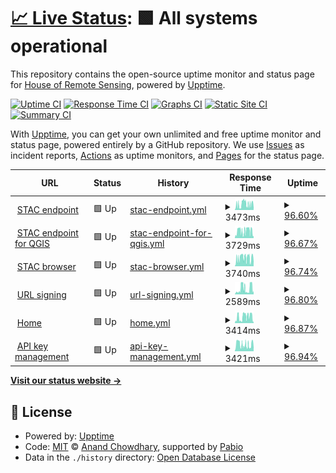 # [📈 Live Status](https://teledec.github.io/status): <!--live status--> **🟩 All systems operational**

This repository contains the open-source uptime monitor and status page for [House of Remote Sensing](https://www.teledetection.fr/index.php/en), powered by [Upptime](https://github.com/upptime/upptime).

[![Uptime CI](https://github.com/teledec/status/workflows/Uptime%20CI/badge.svg)](https://github.com/teledec/status/actions?query=workflow%3A%22Uptime+CI%22)
[![Response Time CI](https://github.com/teledec/status/workflows/Response%20Time%20CI/badge.svg)](https://github.com/teledec/status/actions?query=workflow%3A%22Response+Time+CI%22)
[![Graphs CI](https://github.com/teledec/status/workflows/Graphs%20CI/badge.svg)](https://github.com/teledec/status/actions?query=workflow%3A%22Graphs+CI%22)
[![Static Site CI](https://github.com/teledec/status/workflows/Static%20Site%20CI/badge.svg)](https://github.com/teledec/status/actions?query=workflow%3A%22Static+Site+CI%22)
[![Summary CI](https://github.com/teledec/status/workflows/Summary%20CI/badge.svg)](https://github.com/teledec/status/actions?query=workflow%3A%22Summary+CI%22)

With [Upptime](https://upptime.js.org), you can get your own unlimited and free uptime monitor and status page, powered entirely by a GitHub repository. We use [Issues](https://github.com/teledec/status/issues) as incident reports, [Actions](https://github.com/teledec/status/actions) as uptime monitors, and [Pages](https://teledec.github.io/status) for the status page.

<!--start: status pages-->
<!-- This summary is generated by Upptime (https://github.com/upptime/upptime) -->
<!-- Do not edit this manually, your changes will be overwritten -->
<!-- prettier-ignore -->
| URL | Status | History | Response Time | Uptime |
| --- | ------ | ------- | ------------- | ------ |
| <img alt="" src="https://icons.duckduckgo.com/ip3/api.stac.teledetection.fr.ico" height="13"> [STAC endpoint](https://api.stac.teledetection.fr) | 🟩 Up | [stac-endpoint.yml](https://github.com/teledec/status/commits/HEAD/history/stac-endpoint.yml) | <details><summary><img alt="Response time graph" src="./graphs/stac-endpoint/response-time-week.png" height="20"> 3473ms</summary><br><a href="https://teledec.github.io/status/history/stac-endpoint"><img alt="Response time 3473" src="https://img.shields.io/endpoint?url=https%3A%2F%2Fraw.githubusercontent.com%2Fteledec%2Fstatus%2FHEAD%2Fapi%2Fstac-endpoint%2Fresponse-time.json"></a><br><a href="https://teledec.github.io/status/history/stac-endpoint"><img alt="24-hour response time 3177" src="https://img.shields.io/endpoint?url=https%3A%2F%2Fraw.githubusercontent.com%2Fteledec%2Fstatus%2FHEAD%2Fapi%2Fstac-endpoint%2Fresponse-time-day.json"></a><br><a href="https://teledec.github.io/status/history/stac-endpoint"><img alt="7-day response time 3473" src="https://img.shields.io/endpoint?url=https%3A%2F%2Fraw.githubusercontent.com%2Fteledec%2Fstatus%2FHEAD%2Fapi%2Fstac-endpoint%2Fresponse-time-week.json"></a><br><a href="https://teledec.github.io/status/history/stac-endpoint"><img alt="30-day response time 3547" src="https://img.shields.io/endpoint?url=https%3A%2F%2Fraw.githubusercontent.com%2Fteledec%2Fstatus%2FHEAD%2Fapi%2Fstac-endpoint%2Fresponse-time-month.json"></a><br><a href="https://teledec.github.io/status/history/stac-endpoint"><img alt="1-year response time 3473" src="https://img.shields.io/endpoint?url=https%3A%2F%2Fraw.githubusercontent.com%2Fteledec%2Fstatus%2FHEAD%2Fapi%2Fstac-endpoint%2Fresponse-time-year.json"></a></details> | <details><summary><a href="https://teledec.github.io/status/history/stac-endpoint">96.60%</a></summary><a href="https://teledec.github.io/status/history/stac-endpoint"><img alt="All-time uptime 99.69%" src="https://img.shields.io/endpoint?url=https%3A%2F%2Fraw.githubusercontent.com%2Fteledec%2Fstatus%2FHEAD%2Fapi%2Fstac-endpoint%2Fuptime.json"></a><br><a href="https://teledec.github.io/status/history/stac-endpoint"><img alt="24-hour uptime 83.75%" src="https://img.shields.io/endpoint?url=https%3A%2F%2Fraw.githubusercontent.com%2Fteledec%2Fstatus%2FHEAD%2Fapi%2Fstac-endpoint%2Fuptime-day.json"></a><br><a href="https://teledec.github.io/status/history/stac-endpoint"><img alt="7-day uptime 96.60%" src="https://img.shields.io/endpoint?url=https%3A%2F%2Fraw.githubusercontent.com%2Fteledec%2Fstatus%2FHEAD%2Fapi%2Fstac-endpoint%2Fuptime-week.json"></a><br><a href="https://teledec.github.io/status/history/stac-endpoint"><img alt="30-day uptime 99.07%" src="https://img.shields.io/endpoint?url=https%3A%2F%2Fraw.githubusercontent.com%2Fteledec%2Fstatus%2FHEAD%2Fapi%2Fstac-endpoint%2Fuptime-month.json"></a><br><a href="https://teledec.github.io/status/history/stac-endpoint"><img alt="1-year uptime 99.69%" src="https://img.shields.io/endpoint?url=https%3A%2F%2Fraw.githubusercontent.com%2Fteledec%2Fstatus%2FHEAD%2Fapi%2Fstac-endpoint%2Fuptime-year.json"></a></details>
| <img alt="" src="https://icons.duckduckgo.com/ip3/qgis.stac.teledetection.fr.ico" height="13"> [STAC endpoint for QGIS](https://qgis.stac.teledetection.fr) | 🟩 Up | [stac-endpoint-for-qgis.yml](https://github.com/teledec/status/commits/HEAD/history/stac-endpoint-for-qgis.yml) | <details><summary><img alt="Response time graph" src="./graphs/stac-endpoint-for-qgis/response-time-week.png" height="20"> 3729ms</summary><br><a href="https://teledec.github.io/status/history/stac-endpoint-for-qgis"><img alt="Response time 3447" src="https://img.shields.io/endpoint?url=https%3A%2F%2Fraw.githubusercontent.com%2Fteledec%2Fstatus%2FHEAD%2Fapi%2Fstac-endpoint-for-qgis%2Fresponse-time.json"></a><br><a href="https://teledec.github.io/status/history/stac-endpoint-for-qgis"><img alt="24-hour response time 3672" src="https://img.shields.io/endpoint?url=https%3A%2F%2Fraw.githubusercontent.com%2Fteledec%2Fstatus%2FHEAD%2Fapi%2Fstac-endpoint-for-qgis%2Fresponse-time-day.json"></a><br><a href="https://teledec.github.io/status/history/stac-endpoint-for-qgis"><img alt="7-day response time 3729" src="https://img.shields.io/endpoint?url=https%3A%2F%2Fraw.githubusercontent.com%2Fteledec%2Fstatus%2FHEAD%2Fapi%2Fstac-endpoint-for-qgis%2Fresponse-time-week.json"></a><br><a href="https://teledec.github.io/status/history/stac-endpoint-for-qgis"><img alt="30-day response time 3514" src="https://img.shields.io/endpoint?url=https%3A%2F%2Fraw.githubusercontent.com%2Fteledec%2Fstatus%2FHEAD%2Fapi%2Fstac-endpoint-for-qgis%2Fresponse-time-month.json"></a><br><a href="https://teledec.github.io/status/history/stac-endpoint-for-qgis"><img alt="1-year response time 3447" src="https://img.shields.io/endpoint?url=https%3A%2F%2Fraw.githubusercontent.com%2Fteledec%2Fstatus%2FHEAD%2Fapi%2Fstac-endpoint-for-qgis%2Fresponse-time-year.json"></a></details> | <details><summary><a href="https://teledec.github.io/status/history/stac-endpoint-for-qgis">96.67%</a></summary><a href="https://teledec.github.io/status/history/stac-endpoint-for-qgis"><img alt="All-time uptime 99.66%" src="https://img.shields.io/endpoint?url=https%3A%2F%2Fraw.githubusercontent.com%2Fteledec%2Fstatus%2FHEAD%2Fapi%2Fstac-endpoint-for-qgis%2Fuptime.json"></a><br><a href="https://teledec.github.io/status/history/stac-endpoint-for-qgis"><img alt="24-hour uptime 83.98%" src="https://img.shields.io/endpoint?url=https%3A%2F%2Fraw.githubusercontent.com%2Fteledec%2Fstatus%2FHEAD%2Fapi%2Fstac-endpoint-for-qgis%2Fuptime-day.json"></a><br><a href="https://teledec.github.io/status/history/stac-endpoint-for-qgis"><img alt="7-day uptime 96.67%" src="https://img.shields.io/endpoint?url=https%3A%2F%2Fraw.githubusercontent.com%2Fteledec%2Fstatus%2FHEAD%2Fapi%2Fstac-endpoint-for-qgis%2Fuptime-week.json"></a><br><a href="https://teledec.github.io/status/history/stac-endpoint-for-qgis"><img alt="30-day uptime 99.09%" src="https://img.shields.io/endpoint?url=https%3A%2F%2Fraw.githubusercontent.com%2Fteledec%2Fstatus%2FHEAD%2Fapi%2Fstac-endpoint-for-qgis%2Fuptime-month.json"></a><br><a href="https://teledec.github.io/status/history/stac-endpoint-for-qgis"><img alt="1-year uptime 99.66%" src="https://img.shields.io/endpoint?url=https%3A%2F%2Fraw.githubusercontent.com%2Fteledec%2Fstatus%2FHEAD%2Fapi%2Fstac-endpoint-for-qgis%2Fuptime-year.json"></a></details>
| <img alt="" src="https://icons.duckduckgo.com/ip3/browser.stac.teledetection.fr.ico" height="13"> [STAC browser](https://browser.stac.teledetection.fr) | 🟩 Up | [stac-browser.yml](https://github.com/teledec/status/commits/HEAD/history/stac-browser.yml) | <details><summary><img alt="Response time graph" src="./graphs/stac-browser/response-time-week.png" height="20"> 3740ms</summary><br><a href="https://teledec.github.io/status/history/stac-browser"><img alt="Response time 3121" src="https://img.shields.io/endpoint?url=https%3A%2F%2Fraw.githubusercontent.com%2Fteledec%2Fstatus%2FHEAD%2Fapi%2Fstac-browser%2Fresponse-time.json"></a><br><a href="https://teledec.github.io/status/history/stac-browser"><img alt="24-hour response time 3245" src="https://img.shields.io/endpoint?url=https%3A%2F%2Fraw.githubusercontent.com%2Fteledec%2Fstatus%2FHEAD%2Fapi%2Fstac-browser%2Fresponse-time-day.json"></a><br><a href="https://teledec.github.io/status/history/stac-browser"><img alt="7-day response time 3740" src="https://img.shields.io/endpoint?url=https%3A%2F%2Fraw.githubusercontent.com%2Fteledec%2Fstatus%2FHEAD%2Fapi%2Fstac-browser%2Fresponse-time-week.json"></a><br><a href="https://teledec.github.io/status/history/stac-browser"><img alt="30-day response time 3500" src="https://img.shields.io/endpoint?url=https%3A%2F%2Fraw.githubusercontent.com%2Fteledec%2Fstatus%2FHEAD%2Fapi%2Fstac-browser%2Fresponse-time-month.json"></a><br><a href="https://teledec.github.io/status/history/stac-browser"><img alt="1-year response time 3121" src="https://img.shields.io/endpoint?url=https%3A%2F%2Fraw.githubusercontent.com%2Fteledec%2Fstatus%2FHEAD%2Fapi%2Fstac-browser%2Fresponse-time-year.json"></a></details> | <details><summary><a href="https://teledec.github.io/status/history/stac-browser">96.74%</a></summary><a href="https://teledec.github.io/status/history/stac-browser"><img alt="All-time uptime 99.71%" src="https://img.shields.io/endpoint?url=https%3A%2F%2Fraw.githubusercontent.com%2Fteledec%2Fstatus%2FHEAD%2Fapi%2Fstac-browser%2Fuptime.json"></a><br><a href="https://teledec.github.io/status/history/stac-browser"><img alt="24-hour uptime 84.22%" src="https://img.shields.io/endpoint?url=https%3A%2F%2Fraw.githubusercontent.com%2Fteledec%2Fstatus%2FHEAD%2Fapi%2Fstac-browser%2Fuptime-day.json"></a><br><a href="https://teledec.github.io/status/history/stac-browser"><img alt="7-day uptime 96.74%" src="https://img.shields.io/endpoint?url=https%3A%2F%2Fraw.githubusercontent.com%2Fteledec%2Fstatus%2FHEAD%2Fapi%2Fstac-browser%2Fuptime-week.json"></a><br><a href="https://teledec.github.io/status/history/stac-browser"><img alt="30-day uptime 99.08%" src="https://img.shields.io/endpoint?url=https%3A%2F%2Fraw.githubusercontent.com%2Fteledec%2Fstatus%2FHEAD%2Fapi%2Fstac-browser%2Fuptime-month.json"></a><br><a href="https://teledec.github.io/status/history/stac-browser"><img alt="1-year uptime 99.71%" src="https://img.shields.io/endpoint?url=https%3A%2F%2Fraw.githubusercontent.com%2Fteledec%2Fstatus%2FHEAD%2Fapi%2Fstac-browser%2Fuptime-year.json"></a></details>
| <img alt="" src="https://icons.duckduckgo.com/ip3/signing.stac.teledetection.fr.ico" height="13"> [URL signing](https://signing.stac.teledetection.fr/docs) | 🟩 Up | [url-signing.yml](https://github.com/teledec/status/commits/HEAD/history/url-signing.yml) | <details><summary><img alt="Response time graph" src="./graphs/url-signing/response-time-week.png" height="20"> 2589ms</summary><br><a href="https://teledec.github.io/status/history/url-signing"><img alt="Response time 2836" src="https://img.shields.io/endpoint?url=https%3A%2F%2Fraw.githubusercontent.com%2Fteledec%2Fstatus%2FHEAD%2Fapi%2Furl-signing%2Fresponse-time.json"></a><br><a href="https://teledec.github.io/status/history/url-signing"><img alt="24-hour response time 3110" src="https://img.shields.io/endpoint?url=https%3A%2F%2Fraw.githubusercontent.com%2Fteledec%2Fstatus%2FHEAD%2Fapi%2Furl-signing%2Fresponse-time-day.json"></a><br><a href="https://teledec.github.io/status/history/url-signing"><img alt="7-day response time 2589" src="https://img.shields.io/endpoint?url=https%3A%2F%2Fraw.githubusercontent.com%2Fteledec%2Fstatus%2FHEAD%2Fapi%2Furl-signing%2Fresponse-time-week.json"></a><br><a href="https://teledec.github.io/status/history/url-signing"><img alt="30-day response time 2650" src="https://img.shields.io/endpoint?url=https%3A%2F%2Fraw.githubusercontent.com%2Fteledec%2Fstatus%2FHEAD%2Fapi%2Furl-signing%2Fresponse-time-month.json"></a><br><a href="https://teledec.github.io/status/history/url-signing"><img alt="1-year response time 2836" src="https://img.shields.io/endpoint?url=https%3A%2F%2Fraw.githubusercontent.com%2Fteledec%2Fstatus%2FHEAD%2Fapi%2Furl-signing%2Fresponse-time-year.json"></a></details> | <details><summary><a href="https://teledec.github.io/status/history/url-signing">96.80%</a></summary><a href="https://teledec.github.io/status/history/url-signing"><img alt="All-time uptime 99.73%" src="https://img.shields.io/endpoint?url=https%3A%2F%2Fraw.githubusercontent.com%2Fteledec%2Fstatus%2FHEAD%2Fapi%2Furl-signing%2Fuptime.json"></a><br><a href="https://teledec.github.io/status/history/url-signing"><img alt="24-hour uptime 84.45%" src="https://img.shields.io/endpoint?url=https%3A%2F%2Fraw.githubusercontent.com%2Fteledec%2Fstatus%2FHEAD%2Fapi%2Furl-signing%2Fuptime-day.json"></a><br><a href="https://teledec.github.io/status/history/url-signing"><img alt="7-day uptime 96.80%" src="https://img.shields.io/endpoint?url=https%3A%2F%2Fraw.githubusercontent.com%2Fteledec%2Fstatus%2FHEAD%2Fapi%2Furl-signing%2Fuptime-week.json"></a><br><a href="https://teledec.github.io/status/history/url-signing"><img alt="30-day uptime 99.13%" src="https://img.shields.io/endpoint?url=https%3A%2F%2Fraw.githubusercontent.com%2Fteledec%2Fstatus%2FHEAD%2Fapi%2Furl-signing%2Fuptime-month.json"></a><br><a href="https://teledec.github.io/status/history/url-signing"><img alt="1-year uptime 99.73%" src="https://img.shields.io/endpoint?url=https%3A%2F%2Fraw.githubusercontent.com%2Fteledec%2Fstatus%2FHEAD%2Fapi%2Furl-signing%2Fuptime-year.json"></a></details>
| <img alt="" src="https://icons.duckduckgo.com/ip3/www.stac.teledetection.fr.ico" height="13"> [Home](https://www.stac.teledetection.fr) | 🟩 Up | [home.yml](https://github.com/teledec/status/commits/HEAD/history/home.yml) | <details><summary><img alt="Response time graph" src="./graphs/home/response-time-week.png" height="20"> 3414ms</summary><br><a href="https://teledec.github.io/status/history/home"><img alt="Response time 2804" src="https://img.shields.io/endpoint?url=https%3A%2F%2Fraw.githubusercontent.com%2Fteledec%2Fstatus%2FHEAD%2Fapi%2Fhome%2Fresponse-time.json"></a><br><a href="https://teledec.github.io/status/history/home"><img alt="24-hour response time 3610" src="https://img.shields.io/endpoint?url=https%3A%2F%2Fraw.githubusercontent.com%2Fteledec%2Fstatus%2FHEAD%2Fapi%2Fhome%2Fresponse-time-day.json"></a><br><a href="https://teledec.github.io/status/history/home"><img alt="7-day response time 3414" src="https://img.shields.io/endpoint?url=https%3A%2F%2Fraw.githubusercontent.com%2Fteledec%2Fstatus%2FHEAD%2Fapi%2Fhome%2Fresponse-time-week.json"></a><br><a href="https://teledec.github.io/status/history/home"><img alt="30-day response time 3131" src="https://img.shields.io/endpoint?url=https%3A%2F%2Fraw.githubusercontent.com%2Fteledec%2Fstatus%2FHEAD%2Fapi%2Fhome%2Fresponse-time-month.json"></a><br><a href="https://teledec.github.io/status/history/home"><img alt="1-year response time 2804" src="https://img.shields.io/endpoint?url=https%3A%2F%2Fraw.githubusercontent.com%2Fteledec%2Fstatus%2FHEAD%2Fapi%2Fhome%2Fresponse-time-year.json"></a></details> | <details><summary><a href="https://teledec.github.io/status/history/home">96.87%</a></summary><a href="https://teledec.github.io/status/history/home"><img alt="All-time uptime 99.73%" src="https://img.shields.io/endpoint?url=https%3A%2F%2Fraw.githubusercontent.com%2Fteledec%2Fstatus%2FHEAD%2Fapi%2Fhome%2Fuptime.json"></a><br><a href="https://teledec.github.io/status/history/home"><img alt="24-hour uptime 84.69%" src="https://img.shields.io/endpoint?url=https%3A%2F%2Fraw.githubusercontent.com%2Fteledec%2Fstatus%2FHEAD%2Fapi%2Fhome%2Fuptime-day.json"></a><br><a href="https://teledec.github.io/status/history/home"><img alt="7-day uptime 96.87%" src="https://img.shields.io/endpoint?url=https%3A%2F%2Fraw.githubusercontent.com%2Fteledec%2Fstatus%2FHEAD%2Fapi%2Fhome%2Fuptime-week.json"></a><br><a href="https://teledec.github.io/status/history/home"><img alt="30-day uptime 99.15%" src="https://img.shields.io/endpoint?url=https%3A%2F%2Fraw.githubusercontent.com%2Fteledec%2Fstatus%2FHEAD%2Fapi%2Fhome%2Fuptime-month.json"></a><br><a href="https://teledec.github.io/status/history/home"><img alt="1-year uptime 99.73%" src="https://img.shields.io/endpoint?url=https%3A%2F%2Fraw.githubusercontent.com%2Fteledec%2Fstatus%2FHEAD%2Fapi%2Fhome%2Fuptime-year.json"></a></details>
| <img alt="" src="https://icons.duckduckgo.com/ip3/gate.stac.teledetection.fr.ico" height="13"> [API key management](https://gate.stac.teledetection.fr) | 🟩 Up | [api-key-management.yml](https://github.com/teledec/status/commits/HEAD/history/api-key-management.yml) | <details><summary><img alt="Response time graph" src="./graphs/api-key-management/response-time-week.png" height="20"> 3421ms</summary><br><a href="https://teledec.github.io/status/history/api-key-management"><img alt="Response time 3252" src="https://img.shields.io/endpoint?url=https%3A%2F%2Fraw.githubusercontent.com%2Fteledec%2Fstatus%2FHEAD%2Fapi%2Fapi-key-management%2Fresponse-time.json"></a><br><a href="https://teledec.github.io/status/history/api-key-management"><img alt="24-hour response time 3070" src="https://img.shields.io/endpoint?url=https%3A%2F%2Fraw.githubusercontent.com%2Fteledec%2Fstatus%2FHEAD%2Fapi%2Fapi-key-management%2Fresponse-time-day.json"></a><br><a href="https://teledec.github.io/status/history/api-key-management"><img alt="7-day response time 3421" src="https://img.shields.io/endpoint?url=https%3A%2F%2Fraw.githubusercontent.com%2Fteledec%2Fstatus%2FHEAD%2Fapi%2Fapi-key-management%2Fresponse-time-week.json"></a><br><a href="https://teledec.github.io/status/history/api-key-management"><img alt="30-day response time 3540" src="https://img.shields.io/endpoint?url=https%3A%2F%2Fraw.githubusercontent.com%2Fteledec%2Fstatus%2FHEAD%2Fapi%2Fapi-key-management%2Fresponse-time-month.json"></a><br><a href="https://teledec.github.io/status/history/api-key-management"><img alt="1-year response time 3252" src="https://img.shields.io/endpoint?url=https%3A%2F%2Fraw.githubusercontent.com%2Fteledec%2Fstatus%2FHEAD%2Fapi%2Fapi-key-management%2Fresponse-time-year.json"></a></details> | <details><summary><a href="https://teledec.github.io/status/history/api-key-management">96.94%</a></summary><a href="https://teledec.github.io/status/history/api-key-management"><img alt="All-time uptime 99.74%" src="https://img.shields.io/endpoint?url=https%3A%2F%2Fraw.githubusercontent.com%2Fteledec%2Fstatus%2FHEAD%2Fapi%2Fapi-key-management%2Fuptime.json"></a><br><a href="https://teledec.github.io/status/history/api-key-management"><img alt="24-hour uptime 84.93%" src="https://img.shields.io/endpoint?url=https%3A%2F%2Fraw.githubusercontent.com%2Fteledec%2Fstatus%2FHEAD%2Fapi%2Fapi-key-management%2Fuptime-day.json"></a><br><a href="https://teledec.github.io/status/history/api-key-management"><img alt="7-day uptime 96.94%" src="https://img.shields.io/endpoint?url=https%3A%2F%2Fraw.githubusercontent.com%2Fteledec%2Fstatus%2FHEAD%2Fapi%2Fapi-key-management%2Fuptime-week.json"></a><br><a href="https://teledec.github.io/status/history/api-key-management"><img alt="30-day uptime 99.17%" src="https://img.shields.io/endpoint?url=https%3A%2F%2Fraw.githubusercontent.com%2Fteledec%2Fstatus%2FHEAD%2Fapi%2Fapi-key-management%2Fuptime-month.json"></a><br><a href="https://teledec.github.io/status/history/api-key-management"><img alt="1-year uptime 99.74%" src="https://img.shields.io/endpoint?url=https%3A%2F%2Fraw.githubusercontent.com%2Fteledec%2Fstatus%2FHEAD%2Fapi%2Fapi-key-management%2Fuptime-year.json"></a></details>

<!--end: status pages-->

[**Visit our status website →**](https://teledec.github.io/status)

## 📄 License

- Powered by: [Upptime](https://github.com/upptime/upptime)
- Code: [MIT](./LICENSE) © [Anand Chowdhary](https://anandchowdhary.com), supported by [Pabio](https://pabio.com)
- Data in the `./history` directory: [Open Database License](https://opendatacommons.org/licenses/odbl/1-0/)
